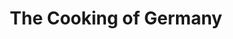 ---
ref: sol-030-0022
title: "The Cooking of Germany"
author_name: ["unknown author"]
publisher: ["Time-Life"]
year: "y1974"
origin: null
formats: ["book, book-cover"]
disciplines: ["graphic-design"]
tags:
layout: artifact
status: ["scan"]
published: false
int_published: false
image_count:
date_added: 2023-06-16
batch:
---